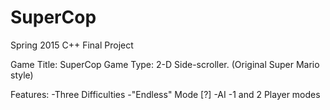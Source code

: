 # SuperCop
Spring 2015 C++ Final Project

Game Title: SuperCop
Game Type: 2-D Side-scroller. (Original Super Mario style)

Features:
	-Three Difficulties
	-"Endless" Mode [?]
	-AI
	-1 and 2 Player modes